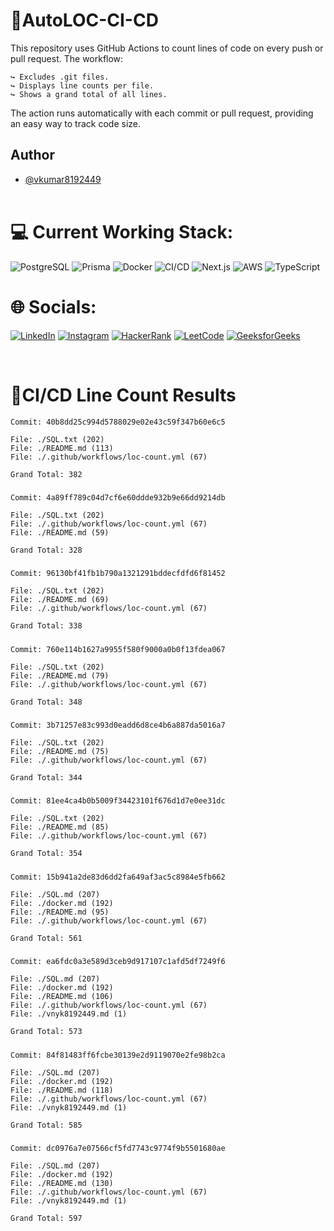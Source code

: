 # 📀AutoLOC-CI-CD

This repository uses GitHub Actions to count lines of code on every push or pull request. The workflow:

    ↪️ Excludes .git files.
    ↪️ Displays line counts per file.
    ↪️ Shows a grand total of all lines.

The action runs automatically with each commit or pull request, providing an easy way to track code size.

## Author

- [@vkumar8192449](https://github.com/vkumar8192449)<br><br>

# 💻 Current Working Stack:

![PostgreSQL](https://img.shields.io/badge/postgresql-%23316192.svg?style=for-the-badge&logo=postgresql&logoColor=white)
![Prisma](https://img.shields.io/badge/prisma-2D3748?style=for-the-badge&logo=prisma&logoColor=white)
![Docker](https://img.shields.io/badge/docker-%230db7ed.svg?style=for-the-badge&logo=docker&logoColor=white)
![CI/CD](https://img.shields.io/badge/CI%2FCD-%23F24E1E.svg?style=for-the-badge&logo=gitlab&logoColor=white)
![Next.js](https://img.shields.io/badge/Next.js-black?style=for-the-badge&logo=next.js&logoColor=white)
![AWS](https://img.shields.io/badge/AWS-%23FF9900.svg?style=for-the-badge&logo=amazon-aws&logoColor=white)
![TypeScript](https://img.shields.io/badge/typescript-%23007ACC.svg?style=for-the-badge&logo=typescript&logoColor=white)

# 🌐 Socials:

[![LinkedIn](https://img.shields.io/badge/LinkedIn-%230077B5.svg?style=for-the-badge&logo=linkedin&logoColor=white)](https://linkedin.com/in/vk8192449)
[![Instagram](https://img.shields.io/badge/Instagram-%23E4405F.svg?style=for-the-badge&logo=instagram&logoColor=white)](https://instagram.com/vinaykumar_2012)
[![HackerRank](https://img.shields.io/badge/HackerRank-%232EC866.svg?style=for-the-badge&logo=hackerrank&logoColor=white)](https://www.hackerrank.com/vkumar8192449)
[![LeetCode](https://img.shields.io/badge/LeetCode-%23FFA116.svg?style=for-the-badge&logo=leetcode&logoColor=white)](https://www.leetcode.com/vkumar8192449)
[![GeeksforGeeks](https://img.shields.io/badge/GeeksforGeeks-%2300C853.svg?style=for-the-badge&logo=geeksforgeeks&logoColor=white)](https://auth.geeksforgeeks.org/user/vkumar8192449/profile)

<br>

# 🔄️CI/CD Line Count Results

    Commit: 40b8dd25c994d5788029e02e43c59f347b60e6c5

    File: ./SQL.txt (202)
    File: ./README.md (113)
    File: ./.github/workflows/loc-count.yml (67)

    Grand Total: 382

#####

    Commit: 4a89ff789c04d7cf6e60ddde932b9e66dd9214db

    File: ./SQL.txt (202)
    File: ./.github/workflows/loc-count.yml (67)
    File: ./README.md (59)

    Grand Total: 328

#####

    Commit: 96130bf41fb1b790a1321291bddecfdfd6f81452

    File: ./SQL.txt (202)
    File: ./README.md (69)
    File: ./.github/workflows/loc-count.yml (67)

    Grand Total: 338

#####

	Commit: 760e114b1627a9955f580f9000a0b0f13fdea067

	File: ./SQL.txt (202)
	File: ./README.md (79)
	File: ./.github/workflows/loc-count.yml (67)

	Grand Total: 348

#####

	Commit: 3b71257e83c993d0eadd6d8ce4b6a887da5016a7

	File: ./SQL.txt (202)
	File: ./README.md (75)
	File: ./.github/workflows/loc-count.yml (67)

	Grand Total: 344

#####

	Commit: 81ee4ca4b0b5009f34423101f676d1d7e0ee31dc

	File: ./SQL.txt (202)
	File: ./README.md (85)
	File: ./.github/workflows/loc-count.yml (67)

	Grand Total: 354

#####

	Commit: 15b941a2de83d6dd2fa649af3ac5c8984e5fb662

	File: ./SQL.md (207)
	File: ./docker.md (192)
	File: ./README.md (95)
	File: ./.github/workflows/loc-count.yml (67)

	Grand Total: 561

#####

	Commit: ea6fdc0a3e589d3ceb9d917107c1afd5df7249f6

	File: ./SQL.md (207)
	File: ./docker.md (192)
	File: ./README.md (106)
	File: ./.github/workflows/loc-count.yml (67)
	File: ./vnyk8192449.md (1)

	Grand Total: 573

#####

	Commit: 84f81483ff6fcbe30139e2d9119070e2fe98b2ca

	File: ./SQL.md (207)
	File: ./docker.md (192)
	File: ./README.md (118)
	File: ./.github/workflows/loc-count.yml (67)
	File: ./vnyk8192449.md (1)

	Grand Total: 585

#####

	Commit: dc0976a7e07566cf5fd7743c9774f9b5501680ae

	File: ./SQL.md (207)
	File: ./docker.md (192)
	File: ./README.md (130)
	File: ./.github/workflows/loc-count.yml (67)
	File: ./vnyk8192449.md (1)

	Grand Total: 597

#####
